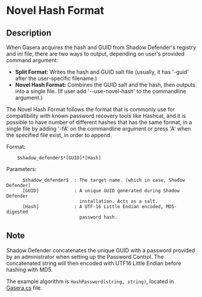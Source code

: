 # Novel Hash Format

## Description
When Gasera acquires the hash and GUID from Shadow Defender's registry and ini file,
there are two ways to output, depending on user's provided command argument:

- **Split Format:** Writes the hash and GUID salt file (usually, it has '-guid' after
  the user-specific filename.)
- **Novel Hash Format:** Combines the GUID salt and the hash, then outputs into a single
  file. (If user add '--use-novel-hash' to the commandline argument.)

The Novel Hash Format follows the format that is commonly use for compatibility
with known password recovery tools like Hashcat, and it is possible to have
number of different hashes that has the same format, in a single file by
adding '-fA' on the commandline argument or press 'A' when the specified
file exist, in order to append.

Format:
```
    $shadow_defender$*[GUID]*[Hash]
```
Parameters:
```
      $shadow_defender$  : The target name. (which in case, Shadow Defender)
      [GUID]             : A unique GUID generated during Shadow Defender
                           installation. Acts as a salt.
      [Hash]             : A UTF-16 Little Endian encoded, MD5-digested
                           password hash.
```

## Note

Shadow Defender concatenates the unique GUID with a password provided by an
administrator when setting up the Password Control. The concatenated string
will then encoded with UTF16 Little Endian before hashing with MD5.

The example algorithm is ```HashPassword(string, string)```, located in 
[Gasera.cs](https://github.com/PheeLeep/Gasera-Project/blob/master/GaseraLib/Gasera.cs#L209)
file.
